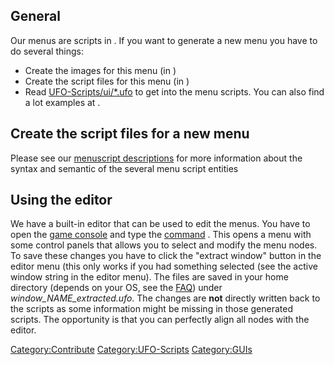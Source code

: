 ## General

Our menus are scripts in . If you want to generate a new menu you have
to do several things:

- Create the images for this menu (in )
- Create the script files for this menu (in )
- Read [UFO-Scripts/ui/\*.ufo](UFO-Scripts/ui/*.ufo "wikilink") to get
  into the menu scripts. You can also find a lot examples at .

## Create the script files for a new menu

Please see our [menuscript
descriptions](UFO-Scripts/ui/*.ufo "wikilink") for more information
about the syntax and semantic of the several menu script entities

## Using the editor

We have a built-in editor that can be used to edit the menus. You have
to open the [game console](Console "wikilink") and type the
[command](commands "wikilink") . This opens a menu with some control
panels that allows you to select and modify the menu nodes. To save
these changes you have to click the "extract window" button in the
editor menu (this only works if you had something selected (see the
active window string in the editor menu). The files are saved in your
home directory (depends on your OS, see the [FAQ](FAQ "wikilink")) under
*window_NAME_extracted.ufo*. The changes are **not** directly written
back to the scripts as some information might be missing in those
generated scripts. The opportunity is that you can perfectly align all
nodes with the editor.

[Category:Contribute](Category:Contribute "wikilink")
[Category:UFO-Scripts](Category:UFO-Scripts "wikilink")
[Category:GUIs](Category:GUIs "wikilink")